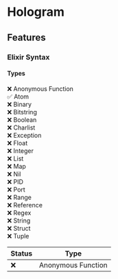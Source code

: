 # Hologram

## Features

### Elixir Syntax

#### Types
:x: Anonymous Function\
:white_check_mark: Atom\
:x: Binary\
:x: Bitstring\
:x: Boolean\
:x: Charlist\
:x: Exception\
:x: Float\
:x: Integer\
:x: List\
:x: Map\
:x: Nil\
:x: PID\
:x: Port\
:x: Range\
:x: Reference\
:x: Regex\
:x: String\
:x: Struct\
:x: Tuple

| Status                  | Type               | 
| ----------------------- | ------------------ |
| :x:                     | Anonymous Function |